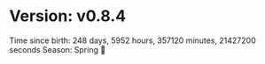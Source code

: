 # Version: v0.8.4
Time since birth: 248 days, 5952 hours, 357120 minutes, 21427200 seconds
Season: Spring 🌸
